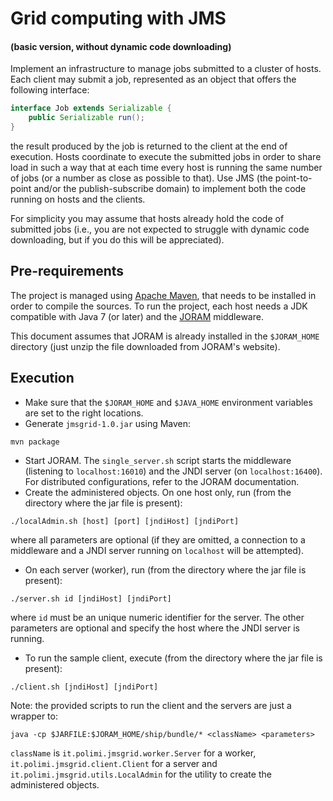 Grid computing with JMS
=======================

#### (basic version, without dynamic code downloading)


Implement an infrastructure to manage jobs submitted to a cluster of hosts.
Each client may submit a job, represented as an object that offers the
following interface:

```java
interface Job extends Serializable {
    public Serializable run();
}
```

the result produced by the job is returned to the client at the end of
execution. Hosts coordinate to execute the submitted jobs in order to share
load in such a way that at each time every host is running the same number of
jobs (or a number as close as possible to that). Use JMS (the point-to-point
and/or the publish-subscribe domain) to implement both the code running on
hosts and the clients.

For simplicity you may assume that hosts already hold the code of submitted
jobs (i.e., you are not expected to struggle with dynamic code downloading, but
if you do this will be appreciated).

## Pre-requirements

The project is managed using [Apache Maven](https://maven.apache.org/), that needs to be installed in order to compile the sources. To run the project, each host needs a JDK compatible with Java 7 (or later) and the [JORAM](http://joram.ow2.org/) middleware.

This document assumes that JORAM is already installed in the `$JORAM_HOME` directory (just unzip the file downloaded from JORAM's website).

## Execution

* Make sure that the `$JORAM_HOME` and `$JAVA_HOME` environment variables are set to the right locations.
* Generate `jmsgrid-1.0.jar` using Maven:
```
mvn package
```
* Start JORAM. The `single_server.sh` script starts the middleware (listening to `localhost:16010`) and the JNDI server (on `localhost:16400`). For distributed configurations, refer to the JORAM documentation.
* Create the administered objects. On one host only, run (from the directory where the jar file is present):
```
./localAdmin.sh [host] [port] [jndiHost] [jndiPort]
```
where all parameters are optional (if they are omitted, a connection to a middleware and a JNDI server running on `localhost` will be attempted).
* On each server (worker), run (from the directory where the jar file is present):
```
./server.sh id [jndiHost] [jndiPort]
```
where `id` must be an unique numeric identifier for the server. The other parameters are optional and specify the host where the JNDI server is running.
* To run the sample client, execute (from the directory where the jar file is present):
```
./client.sh [jndiHost] [jndiPort]
```

Note: the provided scripts to run the client and the servers are just a wrapper to:
```
java -cp $JARFILE:$JORAM_HOME/ship/bundle/* <className> <parameters>
```
`className` is `it.polimi.jmsgrid.worker.Server` for a worker, `it.polimi.jmsgrid.client.Client` for a server and `it.polimi.jmsgrid.utils.LocalAdmin` for the utility to create the administered objects.
